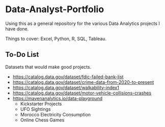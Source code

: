 # Data-Analyst-Portfolio

Using this as a general repository for the various Data Analytics projects I have done.

Things to cover: Excel, Python, R, SQL, Tableau.

## To-Do List
Datasets that would make good projects.
- https://catalog.data.gov/dataset/fdic-failed-bank-list
- https://catalog.data.gov/dataset/crime-data-from-2020-to-present
- https://catalog.data.gov/dataset/walkability-index1
- https://catalog.data.gov/dataset/motor-vehicle-collisions-crashes
- https://mavenanalytics.io/data-playground
  - Kickstarter Projects
  - UFO Sightings
  - Morocco Electricity Consumption
  - Online Chess Games
